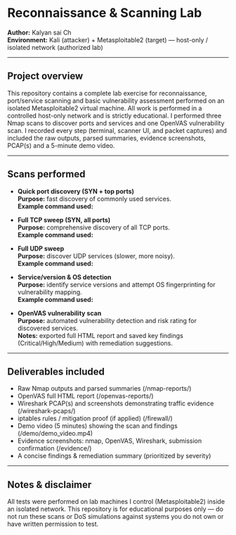 # Reconnaissance & Scanning Lab

**Author:** Kalyan sai Ch  
**Environment:** Kali (attacker) + Metasploitable2 (target) — host-only / isolated network (authorized lab)

---

## Project overview
This repository contains a complete lab exercise for reconnaissance, port/service scanning and basic vulnerability assessment performed on an isolated Metasploitable2 virtual machine. All work is performed in a controlled host-only network and is strictly educational. I performed three Nmap scans to discover ports and services and one OpenVAS vulnerability scan. I recorded every step (terminal, scanner UI, and packet captures) and included the raw outputs, parsed summaries, evidence screenshots, PCAP(s) and a 5-minute demo video.

---

## Scans performed
- **Quick port discovery (SYN + top ports)**  
  **Purpose:** fast discovery of commonly used services.  
  **Example command used:**  

- **Full TCP sweep (SYN, all ports)**  
**Purpose:** comprehensive discovery of all TCP ports.  
**Example command used:**  

- **Full UDP sweep**  
**Purpose:** discover UDP services (slower, more noisy).  
**Example command used:**  

- **Service/version & OS detection**  
**Purpose:** identify service versions and attempt OS fingerprinting for vulnerability mapping.  
**Example command used:**  

- **OpenVAS vulnerability scan**  
**Purpose:** automated vulnerability detection and risk rating for discovered services.  
**Notes:** exported full HTML report and saved key findings (Critical/High/Medium) with remediation suggestions.

---

## Deliverables included
- Raw Nmap outputs and parsed summaries (/nmap-reports/)  
- OpenVAS full HTML report (/openvas-reports/)  
- Wireshark PCAP(s) and screenshots demonstrating traffic evidence (/wireshark-pcaps/)  
- iptables rules / mitigation proof (if applied) (/firewall/)  
- Demo video (5 minutes) showing the scan and findings (/demo/demo_video.mp4)  
- Evidence screenshots: nmap, OpenVAS, Wireshark, submission confirmation (/evidence/)  
- A concise findings & remediation summary (prioritized by severity)

---

## Notes & disclaimer
All tests were performed on lab machines I control (Metasploitable2) inside an isolated network. This repository is for educational purposes only — do not run these scans or DoS simulations against systems you do not own or have written permission to test.

